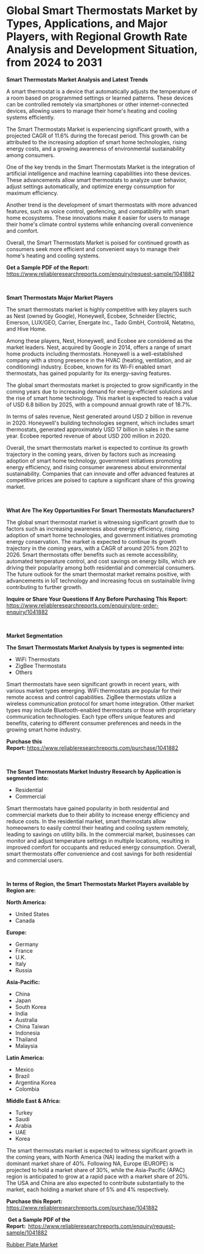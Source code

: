 <p><h1>Global Smart Thermostats Market by Types, Applications, and Major Players, with Regional Growth Rate Analysis and Development Situation, from 2024 to 2031</h1></p><p><strong>Smart Thermostats Market Analysis and Latest Trends</strong></p>
<p><p>A smart thermostat is a device that automatically adjusts the temperature of a room based on programmed settings or learned patterns. These devices can be controlled remotely via smartphones or other internet-connected devices, allowing users to manage their home's heating and cooling systems efficiently.</p><p>The Smart Thermostats Market is experiencing significant growth, with a projected CAGR of 11.6% during the forecast period. This growth can be attributed to the increasing adoption of smart home technologies, rising energy costs, and a growing awareness of environmental sustainability among consumers.</p><p>One of the key trends in the Smart Thermostats Market is the integration of artificial intelligence and machine learning capabilities into these devices. These advancements allow smart thermostats to analyze user behavior, adjust settings automatically, and optimize energy consumption for maximum efficiency.</p><p>Another trend is the development of smart thermostats with more advanced features, such as voice control, geofencing, and compatibility with smart home ecosystems. These innovations make it easier for users to manage their home's climate control systems while enhancing overall convenience and comfort.</p><p>Overall, the Smart Thermostats Market is poised for continued growth as consumers seek more efficient and convenient ways to manage their home's heating and cooling systems.</p></p>
<p><strong>Get a Sample PDF of the Report:&nbsp;</strong> <a href="https://www.reliableresearchreports.com/enquiry/request-sample/1041882">https://www.reliableresearchreports.com/enquiry/request-sample/1041882</a></p>
<p>&nbsp;</p>
<p><strong>Smart Thermostats Major Market Players</strong></p>
<p><p>The smart thermostats market is highly competitive with key players such as Nest (owned by Google), Honeywell, Ecobee, Schneider Electric, Emerson, LUX/GEO, Carrier, Energate Inc., Tado GmbH, Control4, Netatmo, and Hive Home. </p><p>Among these players, Nest, Honeywell, and Ecobee are considered as the market leaders. Nest, acquired by Google in 2014, offers a range of smart home products including thermostats. Honeywell is a well-established company with a strong presence in the HVAC (heating, ventilation, and air conditioning) industry. Ecobee, known for its Wi-Fi enabled smart thermostats, has gained popularity for its energy-saving features.</p><p>The global smart thermostats market is projected to grow significantly in the coming years due to increasing demand for energy-efficient solutions and the rise of smart home technology. This market is expected to reach a value of USD 6.8 billion by 2025, with a compound annual growth rate of 18.7%.</p><p>In terms of sales revenue, Nest generated around USD 2 billion in revenue in 2020. Honeywell's building technologies segment, which includes smart thermostats, generated approximately USD 17 billion in sales in the same year. Ecobee reported revenue of about USD 200 million in 2020.</p><p>Overall, the smart thermostats market is expected to continue its growth trajectory in the coming years, driven by factors such as increasing adoption of smart home technology, government initiatives promoting energy efficiency, and rising consumer awareness about environmental sustainability. Companies that can innovate and offer advanced features at competitive prices are poised to capture a significant share of this growing market.</p></p>
<p>&nbsp;</p>
<p><strong>What Are The Key Opportunities For Smart Thermostats Manufacturers?</strong></p>
<p><p>The global smart thermostat market is witnessing significant growth due to factors such as increasing awareness about energy efficiency, rising adoption of smart home technologies, and government initiatives promoting energy conservation. The market is expected to continue its growth trajectory in the coming years, with a CAGR of around 20% from 2021 to 2026. Smart thermostats offer benefits such as remote accessibility, automated temperature control, and cost savings on energy bills, which are driving their popularity among both residential and commercial consumers. The future outlook for the smart thermostat market remains positive, with advancements in IoT technology and increasing focus on sustainable living contributing to further growth.</p></p>
<p><strong>Inquire or Share Your Questions If Any Before Purchasing This Report:</strong> <a href="https://www.reliableresearchreports.com/enquiry/pre-order-enquiry/1041882">https://www.reliableresearchreports.com/enquiry/pre-order-enquiry/1041882</a></p>
<p>&nbsp;</p>
<p><strong>Market Segmentation</strong></p>
<p><strong>The Smart Thermostats Market Analysis by types is segmented into:</strong></p>
<p><ul><li>WiFi Thermostats</li><li>ZigBee Thermostats</li><li>Others</li></ul></p>
<p><p>Smart thermostats have seen significant growth in recent years, with various market types emerging. WiFi thermostats are popular for their remote access and control capabilities. ZigBee thermostats utilize a wireless communication protocol for smart home integration. Other market types may include Bluetooth-enabled thermostats or those with proprietary communication technologies. Each type offers unique features and benefits, catering to different consumer preferences and needs in the growing smart home industry.</p></p>
<p><strong>Purchase this Report:&nbsp;</strong><a href="https://www.reliableresearchreports.com/purchase/1041882">https://www.reliableresearchreports.com/purchase/1041882</a></p>
<p>&nbsp;</p>
<p><strong>The Smart Thermostats Market Industry Research by Application is segmented into:</strong></p>
<p><ul><li>Residential</li><li>Commercial</li></ul></p>
<p><p>Smart thermostats have gained popularity in both residential and commercial markets due to their ability to increase energy efficiency and reduce costs. In the residential market, smart thermostats allow homeowners to easily control their heating and cooling system remotely, leading to savings on utility bills. In the commercial market, businesses can monitor and adjust temperature settings in multiple locations, resulting in improved comfort for occupants and reduced energy consumption. Overall, smart thermostats offer convenience and cost savings for both residential and commercial users.</p></p>
<p>&nbsp;</p>
<p><strong>In terms of Region, the Smart Thermostats Market Players available by Region are:</strong></p>
<p>
    <p> <strong> North America: </strong>
        <ul>
            <li>United States</li>
            <li>Canada</li>
        </ul>
        </p> 
    <p> <strong> Europe: </strong>
        <ul>
            <li>Germany</li>
            <li>France</li>
            <li>U.K.</li>
            <li>Italy</li>
            <li>Russia</li>
        </ul>
        </p> 
    <p> <strong> Asia-Pacific: </strong>
        <ul>
            <li>China</li>
            <li>Japan</li>
            <li>South Korea</li>
            <li>India</li>
            <li>Australia</li>
            <li>China Taiwan</li>
            <li>Indonesia</li>
            <li>Thailand</li>
            <li>Malaysia</li>
        </ul>
        </p> 
    <p> <strong> Latin America: </strong>
        <ul>
            <li>Mexico</li>
            <li>Brazil</li>
            <li>Argentina Korea</li>
            <li>Colombia</li>
        </ul>
        </p> 
    <p> <strong> Middle East & Africa: </strong>
        <ul>
            <li>Turkey</li>
            <li>Saudi</li>
            <li>Arabia</li>
            <li>UAE</li>
            <li>Korea</li>
        </ul>
    </p>
    </p>
<p><p>The smart thermostats market is expected to witness significant growth in the coming years, with North America (NA) leading the market with a dominant market share of 40%. Following NA, Europe (EUROPE) is projected to hold a market share of 30%, while the Asia-Pacific (APAC) region is anticipated to grow at a rapid pace with a market share of 20%. The USA and China are also expected to contribute substantially to the market, each holding a market share of 5% and 4% respectively.</p></p>
<p><strong>Purchase this Report: </strong><a href="https://www.reliableresearchreports.com/purchase/1041882">https://www.reliableresearchreports.com/purchase/1041882</a></p>
<p>&nbsp;<strong>Get a Sample PDF of the Report:&nbsp;&nbsp;</strong><a href="https://www.reliableresearchreports.com/enquiry/request-sample/1041882">https://www.reliableresearchreports.com/enquiry/request-sample/1041882</a></p>
<p><strong></strong></p>
<p><p><a href="https://nifty-kite-d51.notion.site/Rubber-Plate-Market-Size-and-Growth-Market-Segmentation-Regional-and-Country-Breakdowns-and-Marke-3e574cef9d284259901a130d840380d5">Rubber Plate Market</a></p></p>
